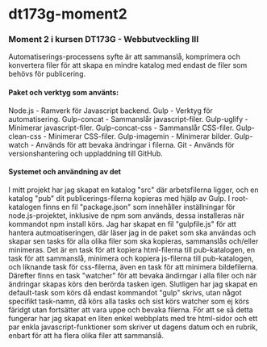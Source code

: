 # dt173g-moment2
### Moment 2 i kursen DT173G - Webbutveckling III
Automatiserings-processens syfte är att sammanslå, komprimera och konvertera filer för att skapa en mindre katalog med endast de filer som behövs för publicering.

#### Paket och verktyg som använts:
Node.js - Ramverk för Javascript backend.
Gulp - Verktyg för automatisering.
Gulp-concat - Sammanslår javascript-filer.
Gulp-uglify - Minimerar javascript-filer.
Gulp-concat-css - Sammanslår CSS-filer.
Gulp-clean-css - Minimerar CSS-filer.
Gulp-imagemin - Minimerar bilder.
Gulp-watch - Används för att bevaka ändringar i filerna.
Git - Används för versionshantering och uppladdning till GitHub.

#### Systemet och användning av det
I mitt projekt har jag skapat en katalog "src" där arbetsfilerna ligger, och en katalog "pub" dit publicerings-filerna kopieras med hjälp av Gulp. I root-katalogen finns en fil "package.json" som innehåller inställningar för node.js-projektet, inklusive de npm som används, dessa installeras när kommandot npm install körs.
Jag har skapat en fil "gulpfile.js" för att hantera autmoatiseringen, där läser jag in de paket som ska användas och skapar sen tasks för alla olika filer som ska kopieras, sammanslås och/eller minimeras. Det är en task för att kopiera html-filerna till pub-katalogen, en task för att sammanslå, minimera och kopiera js-filerna till pub-katalogen, och liknande task för css-filerna, även en task för att minimera bildefilerna.
Därefter finns en task "watcher" för att bevaka ändirngar i alla filer och när ändringar skapas körs den berörda tasken igen. Slutligen har jag skapat en default-task som körs då endast kommandot "gulp" skrivs, utan något specifikt task-namn, då körs alla tasks och sist körs watcher som ej körs färidgt utan fortsätter att vara uppe och bevaka filerna.
För att se så detta fungerar har jag skapat en liten enkel webbplats med tre html-sidor och ett par enkla javascript-funktioner som skriver ut dagens datum och en rubrik, enbart för att ha flera olika filer att sammanslå.
